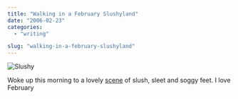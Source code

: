 ```yaml
---
title: "Walking in a February Slushyland"
date: "2006-02-23"
categories:
  - "writing"

slug: "walking-in-a-february-slushyland"
---
```


![Slushy](/images/103341398.jpg)

Woke up this morning to a lovely [scene](https://www.flickr.com/photos/funkylarma/103341398/) of slush, sleet and soggy feet. I love February
